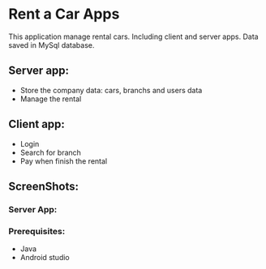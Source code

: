 # Rent a Car Apps
This application manage rental cars. Including client and server apps. Data saved in MySql database.

## Server app:
* Store the company data: cars, branchs and users data
* Manage the rental

## Client app:
* Login
* Search for branch
* Pay when finish the rental

## ScreenShots:
### Server App:


### Prerequisites:
* Java
* Android studio

